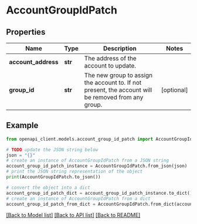 # AccountGroupIdPatch


## Properties

Name | Type | Description | Notes
------------ | ------------- | ------------- | -------------
**account_address** | **str** | The address of the account to update. | 
**group_id** | **str** | The new group to assign the account to.  If not present, the account will be removed from any group.  | [optional] 

## Example

```python
from openapi_client.models.account_group_id_patch import AccountGroupIdPatch

# TODO update the JSON string below
json = "{}"
# create an instance of AccountGroupIdPatch from a JSON string
account_group_id_patch_instance = AccountGroupIdPatch.from_json(json)
# print the JSON string representation of the object
print(AccountGroupIdPatch.to_json())

# convert the object into a dict
account_group_id_patch_dict = account_group_id_patch_instance.to_dict()
# create an instance of AccountGroupIdPatch from a dict
account_group_id_patch_from_dict = AccountGroupIdPatch.from_dict(account_group_id_patch_dict)
```
[[Back to Model list]](../README.md#documentation-for-models) [[Back to API list]](../README.md#documentation-for-api-endpoints) [[Back to README]](../README.md)


